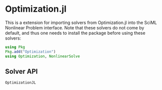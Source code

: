 # Optimization.jl

This is a extension for importing solvers from Optimization.jl into the SciML Nonlinear
Problem interface. Note that these solvers do not come by default, and thus one needs to
install the package before using these solvers:

```julia
using Pkg
Pkg.add("Optimization")
using Optimization, NonlinearSolve
```

## Solver API

```@docs
OptimizationJL
```
